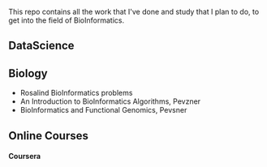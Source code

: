 This repo contains all the work that I've done and study that I plan to do, to get into the field of BioInformatics.

## DataScience

## Biology
- Rosalind BioInformatics problems
- An Introduction to BioInformatics Algorithms, Pevzner
- BioInformatics and Functional Genomics, Pevsner

## Online Courses
#### Coursera
